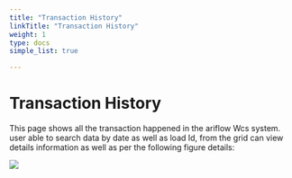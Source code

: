 ```yaml
---
title: "Transaction History"
linkTitle: "Transaction History"
weight: 1
type: docs
simple_list: true

---
```

# Transaction History

 This page shows all the transaction happened in the ariflow Wcs system. user able to search data by date as well as load Id,
 from the grid can view details information as well as per the following figure details:
 
 ![](/images/UserGuides/Tools/TransactionHistory/Transaction_history_view.png)